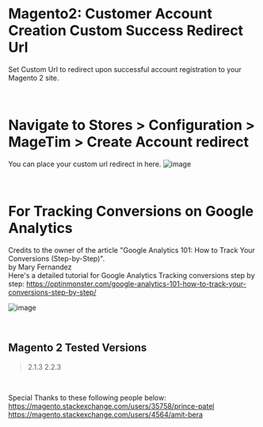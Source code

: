 # Magento2: Customer Account Creation Custom Success Redirect Url
  Set Custom Url to redirect upon successful account registration to your Magento 2 site. 
  

</br>

# Navigate to Stores > Configuration > MageTim > Create Account redirect
  You can place your custom url redirect in here. 
![image](https://user-images.githubusercontent.com/14094984/43121532-aa3ab4e2-8f50-11e8-914c-e1c249279760.png)

</br>

# For Tracking Conversions on Google Analytics
Credits to the owner of the article "Google Analytics 101: How to Track Your Conversions (Step-by-Step)". </br>
by Mary Fernandez
</br>
Here's a detailed tutorial for Google Analytics Tracking conversions step by step: 
https://optinmonster.com/google-analytics-101-how-to-track-your-conversions-step-by-step/

![image](https://user-images.githubusercontent.com/14094984/43121449-676c786c-8f50-11e8-8a74-60ac892e6ba2.png)

</br>

## Magento 2 Tested Versions
> 2.1.3
> 2.2.3

</br>

Special Thanks to these following people below:</br>
https://magento.stackexchange.com/users/35758/prince-patel <br/>
https://magento.stackexchange.com/users/4564/amit-bera
